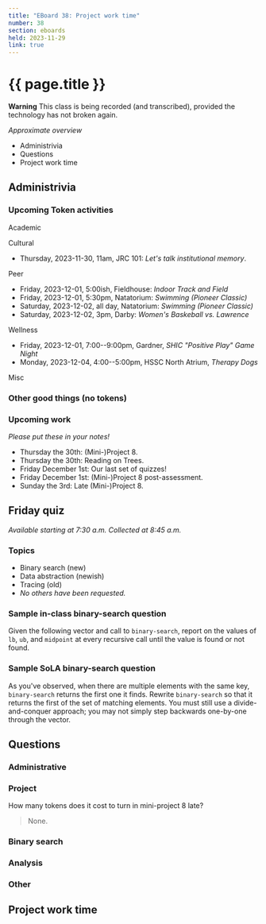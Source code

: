 ```yaml
---
title: "EBoard 38: Project work time"
number: 38
section: eboards
held: 2023-11-29
link: true
---
```

# {{ page.title }}

**Warning** This class is being recorded (and transcribed), provided the technology has not broken again.

_Approximate overview_

* Administrivia
* Questions
* Project work time

Administrivia
-------------

### Upcoming Token activities

Academic

Cultural

* Thursday, 2023-11-30, 11am, JRC 101: _Let's talk institutional memory_.

Peer

* Friday, 2023-12-01, 5:00ish, Fieldhouse: _Indoor Track and Field_
* Friday, 2023-12-01, 5:30pm, Natatorium: _Swimming (Pioneer Classic)_
* Saturday, 2023-12-02, all day, Natatorium: _Swimming (Pioneer Classic)_
* Saturday, 2023-12-02, 3pm, Darby: _Women's Baskeball vs. Lawrence_

Wellness

* Friday, 2023-12-01, 7:00--9:00pm, Gardner, _SHIC "Positive Play" Game Night_
* Monday, 2023-12-04, 4:00--5:00pm, HSSC North Atrium, _Therapy Dogs_

Misc

### Other good things (no tokens)

### Upcoming work

_Please put these in your notes!_

* Thursday the 30th: (Mini-)Project 8.
* Thursday the 30th: Reading on Trees.
* Friday December 1st: Our last set of quizzes!
* Friday December 1st: (Mini-)Project 8 post-assessment.
* Sunday the 3rd: Late (Mini-)Project 8.

Friday quiz
-----------

_Available starting at 7:30 a.m.  Collected at 8:45 a.m._

### Topics

* Binary search (new)
* Data abstraction (newish)
* Tracing (old)
* _No others have been requested._

### Sample in-class binary-search question

Given the following vector and call to `binary-search`, report on
the values of `lb`, `ub`, and `midpoint` at every recursive call
until the value is found or not found.

### Sample SoLA binary-search question

As you've observed, when there are multiple elements with the same
key, `binary-search` returns the first one it finds. Rewrite
`binary-search` so that it returns the first of the set of matching
elements. You must still use a divide-and-conquer approach; you 
may not simply step backwards one-by-one through the vector.

Questions
---------

### Administrative

### Project

How many tokens does it cost to turn in mini-project 8 late?

> None.

### Binary search

### Analysis

### Other

Project work time
-----------------

